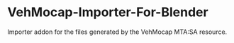 # VehMocap-Importer-For-Blender
Importer addon for the files generated by the VehMocap MTA:SA resource.
